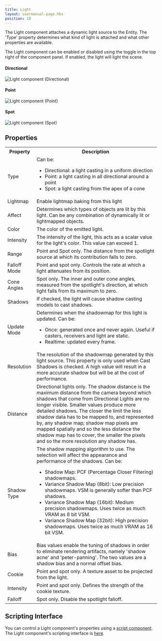 ```yaml
---
title: Light
layout: usermanual-page.hbs
position: 10
---
```


The Light component attaches a dynamic light source to the Entity. The 'Type' property determines what kind of light is attached and what other properties are available.

The Light component can be enabled or disabled using the toggle in the top right of the component panel. If enabled, the light will light the scene.

#### Directional
![Light component (Directional)][1]
#### Point
![Light component (Point)][2]
#### Spot
![Light component (Spot)][3]

## Properties

<table class="table table-striped">
    <col class="property-name"></col>
    <col class="property-description"></col>
    <tr><th>Property</th><th>Description</th></tr>
    <tr><td>Type</td><td>Can be:
        <ul>
            <li>Directional: a light casting in a uniform direction</li>
            <li>Point: a light casting in all directional around a point</li>
            <li>Spot: a light casting from the apex of a cone</li>
        </ul>
    </td></tr>
    <tr><td>Lightmap</td><td>Enable lightmap baking from this light</td></tr>
    <tr><td>Affect</td><td>Determines which types of objects are lit by this light. Can be any combination of dynamically lit or lightmapped objects.</td></tr>
    <tr><td>Color</td><td>The color of the emitted light.</td></tr>
    <tr><td>Intensity</td><td>The intensity of the light, this acts as a scalar value for the light's color. This value can exceed 1.</td></tr>
    <tr><td>Range</td><td>Point and Spot only. The distance from the spotlight source at which its contribution falls to zero.</td></tr>
    <tr><td>Falloff Mode</td><td>Point and spot only. Controls the rate at which a light attenuates from its position.</td></tr>
    <tr><td>Cone Angles</td><td>Spot only. The inner and outer cone angles, measured from the spotlight's direction, at which light falls from its maximum to zero.</td></tr>
    <tr><td>Shadows</td><td>If checked, the light will cause shadow casting models to cast shadows.</td></tr>
    <tr><td>Update Mode</td><td>Determines when the shadowmap for this light is updated. Can be:
        <ul>
            <li>Once: generated once and never again. Useful if casters, receivers and light are static.</li>
            <li>Realtime: updated every frame.</li>
        </ul>
    </td></tr>
    <tr><td>Resolution</td><td>The resolution of the shadowmap generated by this light source. This property is only used when Cast Shadows is checked. A high value will result in a more accurate shadow but will be at the cost of performance.</td></tr>
    <tr><td>Distance</td><td>Directional lights only. The shadow distance is the maximum distance from the camera beyond which shadows that come from Directional Lights are no longer visible. Smaller values produce more detailed shadows. The closer the limit the less shadow data has to be mapped to, and represented by, any shadow map; shadow map pixels are mapped spatially and so the less distance the shadow map has to cover, the smaller the pixels and so the more resolution any shadow has.</td></tr>
    <tr><td>Shadow Type</td><td>The shadow mapping algorithm to use. The selection will affect the appearance and performance of the shadows. Can be:
        <ul>
            <li>Shadow Map: PCF (Percentage Closer Filtering) shadowmaps.</li>
            <li>Variance Shadow Map (8bit): Low precision shadowmaps. VSM is generally softer than PCF shadows.</li>
            <li>Variance Shadow Map (16bit): Medium precision shadowmaps. Uses twice as much VRAM as 8 bit VSM.</li>
            <li>Variance Shadow Map (32bit): High precision shadowmaps. Uses twice as much VRAM as 16 bit VSM.</li>
        </ul>
    </td></tr>
    <tr><td>Bias</td><td>Bias values enable the tuning of shadows in order to eliminate rendering artifacts, namely 'shadow acne' and 'peter-panning'. The two values are a shadow bias and a normal offset bias.</td></tr>
    <tr><td>Cookie</td><td>Point and spot only. A texture asset to be projected from the light.</td></tr>
    <tr><td>Intensity</td><td>Point and spot only. Defines the strength of the cookie texture.</td></tr>
    <tr><td>Falloff</td><td>Spot only. Disable the spotlight falloff.</td></tr>
</table>

## Scripting Interface

You can control a Light component's properties using a [script component][4]. The Light component's scripting interface is [here][5].

[1]: /images/user-manual/scenes/components/component-light-directional.png
[2]: /images/user-manual/scenes/components/component-light-point.png
[3]: /images/user-manual/scenes/components/component-light-spot.png
[4]: /user-manual/packs/components/script
[5]: /api/pc.LightComponent.html
